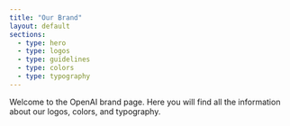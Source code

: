 ```yaml
---
title: "Our Brand"
layout: default
sections:
  - type: hero
  - type: logos
  - type: guidelines
  - type: colors
  - type: typography
---
```


Welcome to the OpenAI brand page. Here you will find all the information about our logos, colors, and typography.
